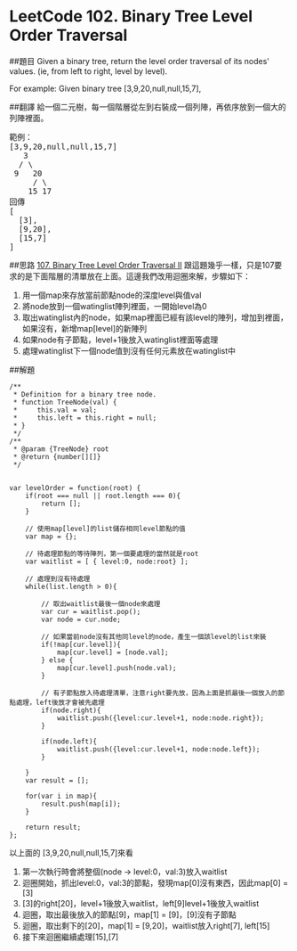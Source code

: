 # LeetCode 102. Binary Tree Level Order Traversal

##題目
Given a binary tree, return the level order traversal of its nodes' values. (ie, from left to right, level by level).

For example:
Given binary tree [3,9,20,null,null,15,7],

##翻譯
給一個二元樹，每一個階層從左到右裝成一個列陣，再依序放到一個大的列陣裡面。
<pre>
範例：  
[3,9,20,null,null,15,7]
   3                          
  / \                         
 9   20                      
     / \                      
    15 17     
回傳
[
  [3],
  [9,20],
  [15,7]
]    
</pre>

##思路
[107. Binary Tree Level Order Traversal II](107md.md) 跟這題幾乎一樣，只是107要求的是下面階層的清單放在上面。這邊我們改用迴圈來解，步驟如下：
1. 用一個map來存放當前節點node的深度level與值val
2. 將node放到一個watinglist陣列裡面，一開始level為0
3. 取出watinglist內的node，如果map裡面已經有該level的陣列，增加到裡面，如果沒有，新增map[level]的新陣列
4. 如果node有子節點，level+1後放入watinglist裡面等處理
5. 處理watinglist下一個node值到沒有任何元素放在watinglist中

##解題  

```  
/**
 * Definition for a binary tree node.
 * function TreeNode(val) {
 *     this.val = val;
 *     this.left = this.right = null;
 * }
 */
/**
 * @param {TreeNode} root
 * @return {number[][]}
 */
 
 
var levelOrder = function(root) {
    if(root === null || root.length === 0){
        return [];
    }
    
    // 使用map[level]的list儲存相同level節點的值
    var map = {};
    
    // 待處理節點的等待陣列，第一個要處理的當然就是root
    var waitlist = [ { level:0, node:root} ];

    // 處理到沒有待處理
    while(list.length > 0){
        
        // 取出waitlist最後一個node來處理
        var cur = waitlist.pop();
        var node = cur.node;
        
        // 如果當前node沒有其他同level的node，產生一個該level的list來裝
        if(!map[cur.level]){
            map[cur.level] = [node.val];
        } else {
            map[cur.level].push(node.val);
        }

        // 有子節點放入待處理清單，注意right要先放，因為上面是抓最後一個放入的節點處理，left後放才會被先處理
        if(node.right){
            waitlist.push({level:cur.level+1, node:node.right});
        }
        
        if(node.left){
            waitlist.push({level:cur.level+1, node:node.left});
        }
        
    }
    var result = [];
    
    for(var i in map){
        result.push(map[i]);
    }
    
    return result;
};  

```  

以上面的 [3,9,20,null,null,15,7]來看
1. 第一次執行時會將整個(node -> level:0，val:3)放入waitlist
2. 迴圈開始，抓出level:0，val:3的節點，發現map[0]沒有東西，因此map[0] = [3]
3. [3]的right[20]，level+1後放入waitlist，left[9]level+1後放入waitlist 
4. 迴圈，取出最後放入的節點[9]，map[1] = [9]，[9]沒有子節點
5. 迴圈，取出剩下的[20]，map[1] = [9,20]，waitlist放入right[7], left[15]
6. 接下來迴圈繼續處理[15],[7]



